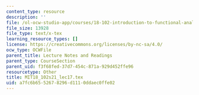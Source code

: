 ```yaml
---
content_type: resource
description: ''
file: /ol-ocw-studio-app/courses/18-102-introduction-to-functional-analysis-spring-2021/a7fc6b6552678296d1110ddaec0ffe02_MIT18_102s21_lec17.tex
file_size: 13928
file_type: text/x-tex
learning_resource_types: []
license: https://creativecommons.org/licenses/by-nc-sa/4.0/
ocw_type: OCWFile
parent_title: Lecture Notes and Readings
parent_type: CourseSection
parent_uid: f3f68fed-37d7-454c-871a-929d452ffe96
resourcetype: Other
title: MIT18_102s21_lec17.tex
uid: a7fc6b65-5267-8296-d111-0ddaec0ffe02
---
```

